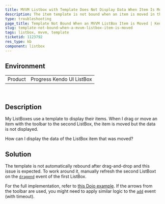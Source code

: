 ```yaml
---
title: MVVM Listbox with Template Does Not Display Data When Item Is Moved
description: The item template is not bound when an item is moved in the MVVM ListBox.
type: troubleshooting
page_title: Template Not Bound When an MVVM ListBox Item is Moved | Kendo UI ListBox for jQuery
slug: template-not-bound-when-a-mvvm-listbox-item-is-moved
tags: listbox, mvvm, template
ticketid: 1123792
res_type: kb
component: listbox
---
```


## Environment

<table>
 <tr>
  <td>Product</td>
  <td>Progress Kendo UI ListBox</td>
 </tr>
</table>

 
## Description

My ListBoxes use a template to display their items. When I drag or move an item with the toolbar to the second ListBox, the item is moved but the data is not displayed.

How can I display the data of the ListBox item that was moved?

## Solution

The template is not automatically rebound after drag-and-drop and this issue is expected. To work around it, manually refresh the second ListBoxt on the [`dragend`](http://docs.telerik.com/kendo-ui/api/javascript/ui/listbox/events/dragend) event of the first ListBox.

For the full implementation, refer to [this Dojo example](http://dojo.telerik.com/asOfa). If the arrows from the toolbar are used, you might need to apply similar logic to the [`add`](http://docs.telerik.com/kendo-ui/api/javascript/ui/listbox/events/add) event (with timeout).
